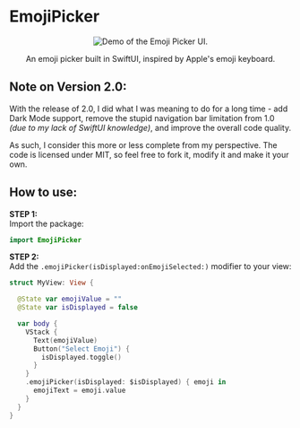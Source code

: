 # EmojiPicker

<p align="center">
<img src="https://iili.io/dlORHX9.md.png" alt="Demo of the Emoji Picker UI.">
</p>

<p align="center">
An emoji picker built in SwiftUI, inspired by Apple's emoji keyboard.
</p>

## Note on Version 2.0:

With the release of 2.0, I did what I was meaning to do for a long time - add Dark Mode support, remove the stupid navigation bar limitation from 1.0 _(due to my lack of SwiftUI knowledge)_, and improve the overall code quality.

As such, I consider this more or less complete from my perspective. The code is licensed under MIT, so feel free to fork it, modify it and make it your own.

## How to use:

__STEP 1:__  
Import the package:

```swift
import EmojiPicker
```

__STEP 2:__  
Add the `.emojiPicker(isDisplayed:onEmojiSelected:)` modifier to your view:

```swift
struct MyView: View {

  @State var emojiValue = ""
  @State var isDisplayed = false

  var body {
    VStack {
      Text(emojiValue)
      Button("Select Emoji") {
        isDisplayed.toggle()
      }
    }
    .emojiPicker(isDisplayed: $isDisplayed) { emoji in
      emojiText = emoji.value
    }
  }
}
```